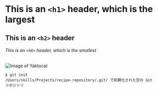 # This is an `<h1>` header, which is the largest
## This is an `<h2>` header
###### This is an `<h6>` header, which is the smallest
![Image of Yaktocat](https://octodex.github.com/images/yaktocat.png)
``` 
$ git init 
/Users/skills/Projects/recipe-repository/.git/ で初期化された空の Git
リポジトリ
